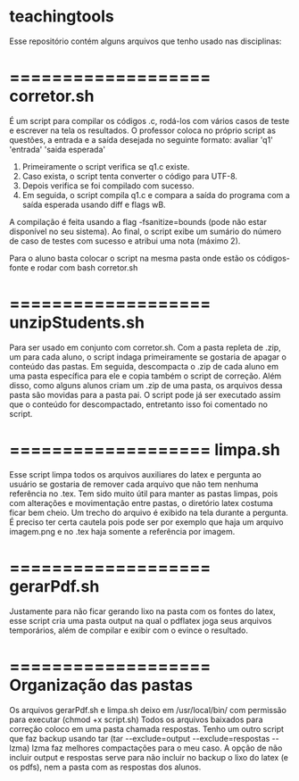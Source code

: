 # teachingtools

Esse repositório contém alguns arquivos que tenho usado nas disciplinas:

===================
corretor.sh
===================

É um script para compilar os códigos .c, rodá-los com vários casos de teste e escrever na tela os resultados.
O professor coloca no próprio script as questões, a entrada e a saída desejada no seguinte formato:
	avaliar 'q1' 'entrada' 'saida esperada'

1. Primeiramente o script verifica se q1.c existe. 
2. Caso exista, o script tenta converter o código para UTF-8.
3. Depois verifica se foi compilado com sucesso.
4. Em seguida, o script compila q1.c e compara a saída do programa com a saída esperada usando diff e flags wB.

A compilação é feita usando a flag -fsanitize=bounds (pode não estar disponível no seu sistema).
Ao final, o script exibe um sumário do número de caso de testes com sucesso e atribui uma nota (máximo 2).

Para o aluno basta colocar o script na mesma pasta onde estão os códigos-fonte e rodar com bash corretor.sh

===================
unzipStudents.sh
===================

Para ser usado em conjunto com corretor.sh. 
Com a pasta repleta de .zip, um para cada aluno, o script indaga primeiramente se gostaria de apagar o conteúdo das pastas.
Em seguida, descompacta o .zip de cada aluno em uma pasta específica para ele e copia também o script de correção.
Além disso, como alguns alunos criam um .zip de uma pasta, os arquivos dessa pasta são movidas para a pasta pai.
O script pode já ser executado assim que o conteúdo for descompactado, entretanto isso foi comentado no script.


===================
limpa.sh
===================

Esse script limpa todos os arquivos auxiliares do latex e pergunta ao usuário se gostaria de remover cada arquivo
que não tem nenhuma referência no .tex. Tem sido muito útil para manter as pastas limpas, pois com alterações e
movimentação entre pastas, o diretório latex costuma ficar bem cheio.
Um trecho do arquivo é exibido na tela durante a pergunta. É preciso ter certa
cautela pois pode ser por exemplo que haja um arquivo imagem.png e no .tex haja somente a referência por imagem.


===================
gerarPdf.sh
===================

Justamente para não ficar gerando lixo na pasta com os fontes do latex, esse script cria uma pasta output na
qual o pdflatex joga seus arquivos temporários, além de compilar e exibir com o evince o resultado.


===================
Organização das pastas
===================

Os arquivos gerarPdf.sh e limpa.sh deixo em /usr/local/bin/ com permissão para executar (chmod +x script.sh)
Todos os arquivos baixados para correção coloco em uma pasta chamada respostas.
Tenho um outro script que faz backup usando tar (tar --exclude=output --exclude=respostas --lzma)
lzma faz melhores compactações para o meu caso.
A opção de não incluir output e respostas serve para não incluir no backup o lixo do latex (e os pdfs), nem a
pasta com as respostas dos alunos.



